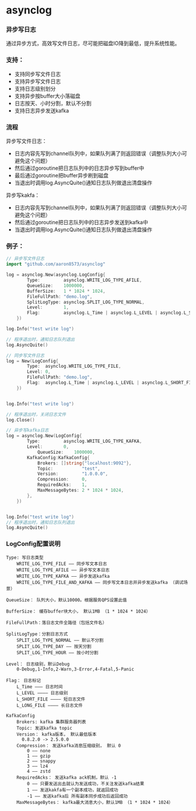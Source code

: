 # asynclog

### 异步写日志

通过异步方式，高效写文件日志，尽可能把磁盘IO降到最低，提升系统性能。


### 支持：
- 支持同步写文件日志
- 支持异步写文件日志
- 支持日志级别划分
- 支持异步按buffer大小落磁盘
- 日志按天、小时分割，默认不分割
- 支持日志异步发送kafka

### 流程

异步写文件日志：

- 日志内容先写到channel队列中，如果队列满了则返回错误（调整队列大小可避免这个问题）
- 然后通过goroutine把日志队列中的日志异步写到buffer中
- 最后通过goroutine把buffer异步刷到磁盘
- 当退出时调用log.AsyncQuite()通知日志队列做退出清盘操作

异步写kakfa：

- 日志内容先写到channel队列中，如果队列满了则返回错误（调整队列大小可避免这个问题）
- 然后通过goroutine把日志队列中的日志异步发送到kafka中
- 当退出时调用log.AsyncQuite()通知日志队列做退出清盘操作



### 例子：

```go
// 异步写文件日志
import "github.com/aaron8573/asynclog"

log = asynclog.New(asynclog.LogConfig{
        Type:         asynclog.WRITE_LOG_TYPE_AFILE,
        QueueSize:    1000000,
        BufferSize:   1 * 1024 * 1024,
        FileFullPath: "demo.log",
        SplitLogType: asynclog.SPLIT_LOG_TYPE_NORMAL,
        Level:        1,
        Flag:         asynclog.L_Time | asynclog.L_LEVEL | asynclog.L_SHORT_FILE,
    })

log.Info("test write log")

// 程序退出时，通知日志队列退出
log.AsyncQuite()
```
```go
// 同步写文件日志
log = New(LogConfig{
        Type:  asynclog.WRITE_LOG_TYPE_FILE,
        Level: 0,
        FileFullPath: "demo.log",
        Flag:  asynclog.L_Time | asynclog.L_LEVEL | asynclog.L_SHORT_FILE,
    })


log.Info("test write log")

// 程序退出时，关闭日志文件
log.Close()
```

```go
// 异步写kafka日志
log = asynclog.New(LogConfig{
        Type:         asynclog.WRITE_LOG_TYPE_KAFKA,
        Level:        0,
  			QueueSize:    1000000,
        KafkaConfig:KafkaConfig{
            Brokers: []string{"localhost:9092"},
            Topic:           "test",
            Version:         "1.0.0.0",
            Compression:     0,
            RequiredAcks:    1,
            MaxMessageBytes: 2 * 1024 * 1024,
        },
    })


log.Info("test write log")
// 程序退出时，通知日志队列退出
log.AsyncQuite()
```



### LogConfig配置说明

```
Type: 写日志类型
    WRITE_LOG_TYPE_FILE —— 同步写文本日志
    WRITE_LOG_TYPE_AFILE —— 异步写文本日志
    WRITE_LOG_TYPE_KAFKA —— 异步发送kafka
    WRITE_LOG_TYPE_FILE_AND_KAFKA —— 同步写文本日志并异步发送kafka （调试场景）

QueueSize： 队列大小，默认10000。根据服务QPS设置此值

BufferSize： 缓存buffer块大小， 默认1MB （1 * 1024 * 1024）

FileFullPath：落日志文件全路径（包括文件名）

SplitLogType：分割日志方式
    SPLIT_LOG_TYPE_NORMAL —— 默认不分割
    SPLIT_LOG_TYPE_DAY —— 按天分割
    SPLIT_LOG_TYPE_HOUR —— 按小时分割

Level： 日志级别，默认Debug
    0-Debug,1-Info,2-Warn,3-Error,4-Fatal,5-Panic

Flag： 日志标记
    L_Time ——— 日志时间
    L_LEVEL ———— 日志级别
    L_SHORT_FILE ———— 短日志文件
    L_LONG_FILE ———— 长日志文件

KafkaConfig
	Brokers: kafka 集群服务器列表
	Topic: 发送kafka topic
	Version： kafka版本， 默认最低版本
	  0.8.2.0 -> 2.5.0.0
	Compression： 发送kafka消息压缩级别， 默认 0
		0 —— none
		1 —— gzip
		2 —— snappy
		3 —— lz4
		4 —— zstd
	RequiredAcks： 发送kafka ack机制，默认 -1
		0 —— 只要发送出去就认为发送成功，不关注发送kafka结果
		1 —— 发送kakfa有一个副本成功，就返回成功
		-1 —— 发送kafka后 所有副本同步成功后返回成功
	MaxMessageBytes： kafka最大消息大小，默认1MB （1 * 1024 * 1024）
```

